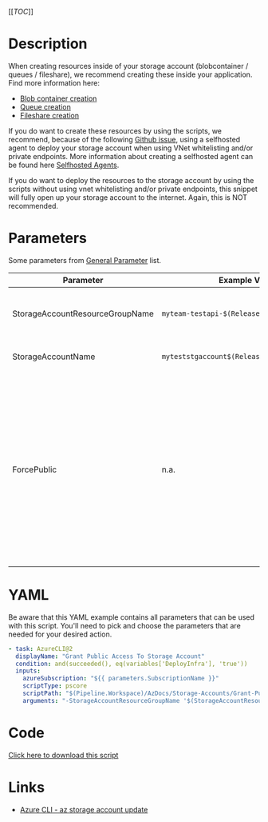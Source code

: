 [[_TOC_]]

# Description

When creating resources inside of your storage account (blobcontainer / queues / fileshare), we recommend creating these inside your application. Find more information here:

- [Blob container creation](https://docs.microsoft.com/en-us/azure/storage/blobs/storage-quickstart-blobs-dotnet#code-examples)
- [Queue creation](https://docs.microsoft.com/en-us/azure/storage/queues/storage-dotnet-how-to-use-queues?tabs=dotnet)
- [Fileshare creation](https://docs.microsoft.com/en-us/azure/storage/files/storage-dotnet-how-to-use-files?tabs=dotnet#access-the-file-share-programmatically)

If you do want to create these resources by using the scripts, we recommend, because of the following [Github issue](https://github.com/MicrosoftDocs/azure-docs/issues/19456), using a selfhosted agent to deploy your storage account when using VNet whitelisting and/or private endpoints. More information about creating a selfhosted agent can be found here [Selfhosted Agents](/Azure/AzDocs-v1/General-Documentation/How-to-use-the-scripts#Deploying-to-SelfHosted-Agents-in-Pool).

If you do want to deploy the resources to the storage account by using the scripts without using vnet whitelisting and/or private endpoints, this snippet will fully open up your storage account to the internet. Again, this is NOT recommended.

# Parameters

Some parameters from [General Parameter](/Azure/AzDocs-v1/Scripts) list.

| Parameter                       | Example Value                                | Description                                                                                                                                                                                                                                      |
| ------------------------------- | -------------------------------------------- | ------------------------------------------------------------------------------------------------------------------------------------------------------------------------------------------------------------------------------------------------ |
| StorageAccountResourceGroupName | `myteam-testapi-$(Release.EnvironmentName)`  | Name of resourcegroup where your storage account is in                                                                                                                                                                                           |
| StorageAccountName              | `myteststgaccount$(Release.EnvironmentName)` | This is the storageaccount name to use.                                                                                                                                                                                                          |
| ForcePublic                     | n.a.                                         | If you want to open your Storage Account publically, you need to pass this boolean to confirm you are willingly creating a public resource (to avoid unintended public resources). You can pass it as a switch without a value (`-ForcePublic`). |

# YAML

Be aware that this YAML example contains all parameters that can be used with this script. You'll need to pick and choose the parameters that are needed for your desired action.

```yaml
- task: AzureCLI@2
  displayName: "Grant Public Access To Storage Account"
  condition: and(succeeded(), eq(variables['DeployInfra'], 'true'))
  inputs:
    azureSubscription: "${{ parameters.SubscriptionName }}"
    scriptType: pscore
    scriptPath: "$(Pipeline.Workspace)/AzDocs/Storage-Accounts/Grant-Public-Access-to-StorageAccount.ps1"
    arguments: "-StorageAccountResourceGroupName '$(StorageAccountResourceGroupName)'  -StorageAccountName '$(StorageAccountName)' -ForcePublic"
```

# Code

[Click here to download this script](../../../../../src/Storage-Accounts/Grant-Public-Access-To-StorageAccount.ps1)

# Links

- [Azure CLI - az storage account update](https://docs.microsoft.com/en-us/cli/azure/storage/account?view=azure-cli-latest#az_storage_account_update)
